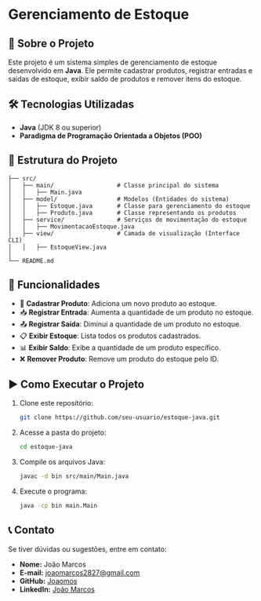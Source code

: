 # Gerenciamento de Estoque

## 📌 Sobre o Projeto
Este projeto é um sistema simples de gerenciamento de estoque desenvolvido em **Java**. Ele permite cadastrar produtos, registrar entradas e saídas de estoque, exibir saldo de produtos e remover itens do estoque.

## 🛠️ Tecnologias Utilizadas
- **Java** (JDK 8 ou superior)
- **Paradigma de Programação Orientada a Objetos (POO)**

## 📂 Estrutura do Projeto
```
├── src/
│   ├── main/                  # Classe principal do sistema
│   │   ├── Main.java          
│   ├── model/                 # Modelos (Entidades do sistema)
│   │   ├── Estoque.java       # Classe para gerenciamento do estoque
│   │   ├── Produto.java       # Classe representando os produtos
│   ├── service/               # Serviços de movimentação do estoque
│   │   ├── MovimentacaoEstoque.java
│   ├── view/                  # Camada de visualização (Interface CLI)
│   │   ├── EstoqueView.java
│
└── README.md
```

## 🚀 Funcionalidades
- 📌 **Cadastrar Produto**: Adiciona um novo produto ao estoque.
- 📥 **Registrar Entrada**: Aumenta a quantidade de um produto no estoque.
- 📤 **Registrar Saída**: Diminui a quantidade de um produto no estoque.
- 📋 **Exibir Estoque**: Lista todos os produtos cadastrados.
- 📊 **Exibir Saldo**: Exibe a quantidade de um produto específico.
- ❌ **Remover Produto**: Remove um produto do estoque pelo ID.

## ▶️ Como Executar o Projeto
1. Clone este repositório:
   ```sh
   git clone https://github.com/seu-usuario/estoque-java.git
   ```
2. Acesse a pasta do projeto:
   ```sh
   cd estoque-java
   ```
3. Compile os arquivos Java:
   ```sh
   javac -d bin src/main/Main.java
   ```
4. Execute o programa:
   ```sh
   java -cp bin main.Main
   ```

## 📞 Contato

Se tiver dúvidas ou sugestões, entre em contato:

- **Nome:** João Marcos
- **E-mail:** joaomarcos2827@gmail.com
- **GitHub:** [Joaomos](https://github.com/Joaomos)
- **LinkedIn:** [João Marcos](https://www.linkedin.com/in/ojoaomarcosilva/)




